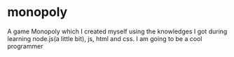 # monopoly
A game Monopoly which I created myself using the knowledges I got during learning node.js(a little bit), js, html and css. I am going to be a cool programmer
